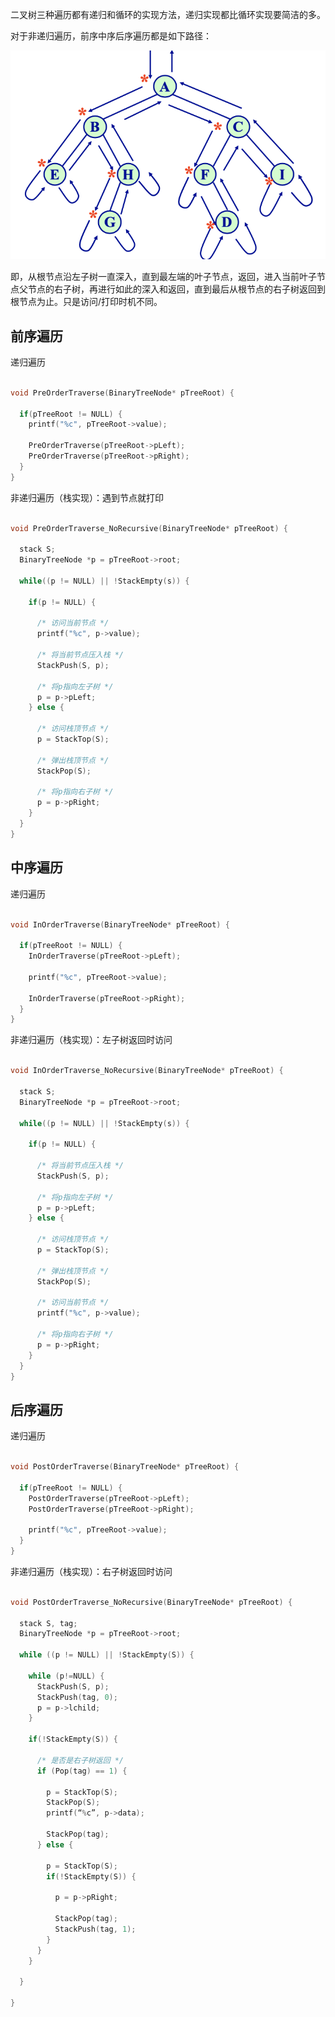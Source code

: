 
二叉树三种遍历都有递归和循环的实现方法，递归实现都比循环实现要简洁的多。

对于非递归遍历，前序中序后序遍历都是如下路径：

![](https://github.com/hoanFir/blogs/blob/master/%E7%AE%97%E6%B3%95/images/%E6%88%AA%E5%B1%8F2020-04-29%E4%B8%8B%E5%8D%889.04.14.png?raw=true)

即，从根节点沿左子树一直深入，直到最左端的叶子节点，返回，进入当前叶子节点父节点的右子树，再进行如此的深入和返回，直到最后从根节点的右子树返回到根节点为止。只是访问/打印时机不同。

## 前序遍历

递归遍历

```c

void PreOrderTraverse(BinaryTreeNode* pTreeRoot) {

  if(pTreeRoot != NULL) {
    printf("%c", pTreeRoot->value);
    
    PreOrderTraverse(pTreeRoot->pLeft);
    PreOrderTraverse(pTreeRoot->pRight);
  }
}

```

非递归遍历（栈实现）：遇到节点就打印

```c

void PreOrderTraverse_NoRecursive(BinaryTreeNode* pTreeRoot) {

  stack S;
  BinaryTreeNode *p = pTreeRoot->root;
  
  while((p != NULL) || !StackEmpty(s)) {
  
    if(p != NULL) {
    
      /* 访问当前节点 */
      printf("%c", p->value);
      
      /* 将当前节点压入栈 */
      StackPush(S, p);
      
      /* 将p指向左子树 */
      p = p->pLeft;
    } else {
      
      /* 访问栈顶节点 */
      p = StackTop(S);
      
      /* 弹出栈顶节点 */
      StackPop(S);

      /* 将p指向右子树 */
      p = p->pRight;
    }
  }
}

```


## 中序遍历

递归遍历


```c

void InOrderTraverse(BinaryTreeNode* pTreeRoot) {

  if(pTreeRoot != NULL) {    
    InOrderTraverse(pTreeRoot->pLeft);
    
    printf("%c", pTreeRoot->value);
    
    InOrderTraverse(pTreeRoot->pRight);
  }
}

```

非递归遍历（栈实现）：左子树返回时访问


```c

void InOrderTraverse_NoRecursive(BinaryTreeNode* pTreeRoot) {

  stack S;
  BinaryTreeNode *p = pTreeRoot->root;
  
  while((p != NULL) || !StackEmpty(s)) {
  
    if(p != NULL) {
      
      /* 将当前节点压入栈 */
      StackPush(S, p);
      
      /* 将p指向左子树 */
      p = p->pLeft;
    } else {
      
      /* 访问栈顶节点 */
      p = StackTop(S);
      
      /* 弹出栈顶节点 */
      StackPop(S);
      
      /* 访问当前节点 */
      printf("%c", p->value);

      /* 将p指向右子树 */
      p = p->pRight;
    }
  }
}

```


## 后序遍历

递归遍历

```c

void PostOrderTraverse(BinaryTreeNode* pTreeRoot) {

  if(pTreeRoot != NULL) {    
    PostOrderTraverse(pTreeRoot->pLeft);
    PostOrderTraverse(pTreeRoot->pRight);
    
    printf("%c", pTreeRoot->value);
  }
}

```

非递归遍历（栈实现）：右子树返回时访问



```c

void PostOrderTraverse_NoRecursive(BinaryTreeNode* pTreeRoot) {

  stack S, tag;
  BinaryTreeNode *p = pTreeRoot->root;

  while ((p != NULL) || !StackEmpty(S)) {
  
    while (p!=NULL) {
      StackPush(S, p);
      StackPush(tag, 0);
      p = p->lchild;
    }
     
    if(!StackEmpty(S)) {
    
      /* 是否是右子树返回 */
      if (Pop(tag) == 1) {
      
        p = StackTop(S);
        StackPop(S);
        printf(“%c”, p->data);
        
        StackPop(tag);
      } else {
      
        p = StackTop(S);
        if(!StackEmpty(S)) {
        
          p = p->pRight;
          
          StackPop(tag);
          StackPush(tag, 1);
        }
      }
    }
    
  }

}

```
